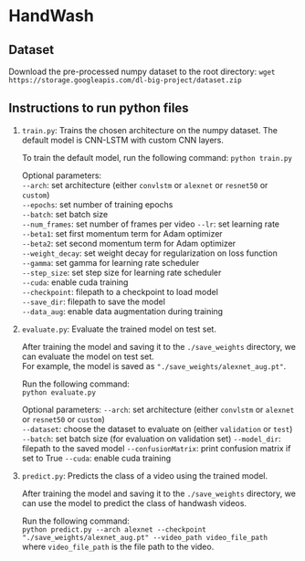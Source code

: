 # HandWash

## Dataset
Download the pre-processed numpy dataset to the root directory: `wget https://storage.googleapis.com/dl-big-project/dataset.zip`

## Instructions to run python files
1. `train.py`: Trains the chosen architecture on the numpy dataset. The default model is CNN-LSTM with custom CNN layers.  

    To train the default model, run the following command:
    `python train.py`

    Optional parameters:  
    `--arch`: set architecture (either `convlstm` or `alexnet` or `resnet50` or `custom`)      
    `--epochs`: set number of training epochs  
    `--batch`: set batch size  
    `--num_frames`: set number of frames per video
    `--lr`: set learning rate  
    `--beta1`: set first momentum term for Adam optimizer  
    `--beta2`: set second momentum term for Adam optimizer  
    `--weight_decay`: set weight decay for regularization on loss function  
    `--gamma`: set gamma for learning rate scheduler  
    `--step_size`: set step size for learning rate scheduler  
    `--cuda`: enable cuda training  
    `--checkpoint`: filepath to a checkpoint to load model  
    `--save_dir`: filepath to save the model  
    `--data_aug`: enable data augmentation during training 

2. `evaluate.py`: Evaluate the trained model on test set.  

     After training the model and saving it to the `./save_weights` directory, we can evaluate the model on test set.  
     For example, the model is saved as `"./save_weights/alexnet_aug.pt"`.  
     
     Run the following command:  
     `python evaluate.py`   

    Optional parameters: 
    `--arch`: set architecture (either `convlstm` or `alexnet` or `resnet50` or `custom`)      
    `--dataset`: choose the dataset to evaluate on (either `validation` or `test`)
    `--batch`: set batch size (for evaluation on validation set)
    `--model_dir`: filepath to the saved model 
    `--confusionMatrix`: print confusion matrix if set to True
    `--cuda`: enable cuda training  

3. `predict.py`: Predicts the class of a video using the trained model.  

    After training the model and saving it to the `./save_weights` directory, we can use the model to predict the class of handwash videos.

    Run the following command:  
    `python predict.py --arch alexnet --checkpoint "./save_weights/alexnet_aug.pt" --video_path video_file_path`  
    where `video_file_path` is the file path to the video. 

